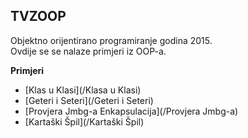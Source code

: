 ## TVZOOP
Objektno orijentirano programiranje godina 2015.  
Ovdije se se nalaze primjeri iz OOP-a.

**Primjeri**
- [Klas u Klasi](/Klasa u Klasi)
- [Geteri i Seteri](/Geteri i Seteri)
- [Provjera Jmbg-a Enkapsulacija](/Provjera Jmbg-a)
- [Kartaški Špil](/Kartaški Špil)
